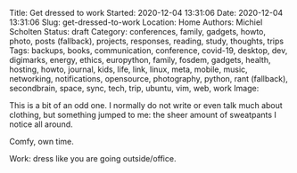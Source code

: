 Title: Get dressed to work
Started: 2020-12-04 13:31:06
Date: 2020-12-04 13:31:06
Slug: get-dressed-to-work
Location: Home
Authors: Michiel Scholten
Status: draft
Category: 
conferences, family, gadgets, howto, photo, posts (fallback), projects, responses, reading, study, thoughts, trips
Tags: 
backups, books, communication, conference, covid-19, desktop, dev, digimarks, energy, ethics, europython, family, fosdem, gadgets, health, hosting, howto, journal, kids, life, link, linux, meta, mobile, music, networking, notifications, opensource, photography, python, rant (fallback), secondbrain, space, sync, tech, trip, ubuntu, vim, web, work
Image: 

This is a bit of an odd one. I normally do not write or even talk much about clothing, but something jumped to me: the sheer amount of sweatpants I notice all around.

Comfy, own time.

Work: dress like you are going outside/office.
